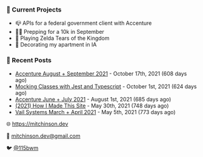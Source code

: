 ### 📌 Current Projects
- 📪 APIs for a federal government client with Accenture
- 🏃🏼 Prepping for a 10k in September
- 👾 Playing Zelda Tears of the Kingdom
- 🏡 Decorating my apartment in IA

### 📝 Recent Posts

- [Accenture August + September 2021](https://blog.mitchinson.dev/pillar/aug-sep-21) - October 17th, 2021 (608 days ago)
- [Mocking Classes with Jest and Typescript](https://blog.mitchinson.dev/jest-typescript-mocks) - October 1st, 2021 (624 days ago)
- [Accenture June + July 2021](https://blog.mitchinson.dev/pillar/june-july-21) - August 1st, 2021 (685 days ago)
- [(2021) How I Made This Site](https://blog.mitchinson.dev/About-This-Site) - May 30th, 2021 (748 days ago)
- [Vail Systems March + April 2021](https://blog.mitchinson.dev/vail-march-april-2021) - May 5th, 2021 (773 days ago)

🌐 https://mitchinson.dev

💌 mitchinson.dev@gmail.com

🐦 [@115bwm](https://twitter.com/115bwm)